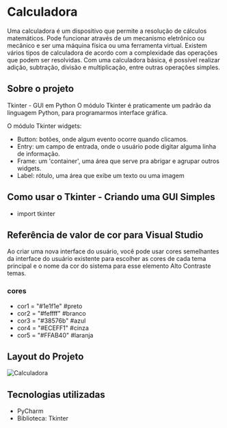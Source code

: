 # Calculadora

Uma calculadora é um dispositivo que permite a resolução de cálculos matemáticos. Pode funcionar através de um mecanismo eletrônico ou mecânico e ser uma máquina física ou uma ferramenta virtual.
Existem vários tipos de calculadora de acordo com a complexidade das operações que podem ser resolvidas.
Com uma calculadora básica, é possível realizar adição, subtração, divisão e multiplicação, entre outras operações simples. 

## Sobre o projeto

Tkinter - GUI em Python
O módulo Tkinter é praticamente um padrão da linguagem Python, para programarmos interface gráfica.

O módulo Tkinter widgets:
- Button: botões, onde algum evento ocorre quando clicamos.
- Entry: um campo de entrada, onde o usuário pode digitar alguma linha de informação.
- Frame: um 'container', uma área que serve pra abrigar e agrupar outros widgets.
- Label: rótulo, uma área que exibe um texto ou uma imagem

## Como usar o Tkinter - Criando uma GUI Simples
- import tkinter


## Referência de valor de cor para Visual Studio
Ao criar uma nova interface do usuário, você pode usar cores semelhantes da interface do usuário existente para escolher as cores de cada tema principal e o nome da cor do sistema para esse elemento Alto Contraste temas.

### cores
- cor1 = "#1e1f1e" #preto
- cor2 = "#feffff"  #branco
- cor3 = "#38576b" #azul
- cor4 = "#ECEFF1"  #cinza
- cor5 = "#FFAB40"  #laranja

## Layout do Projeto

![Calculadora ](https://user-images.githubusercontent.com/90491687/138222076-21195d45-c7c6-49f5-aed5-52ee872e7ae5.jpg)


## Tecnologias utilizadas
- PyCharm
- Biblioteca: Tkinter
